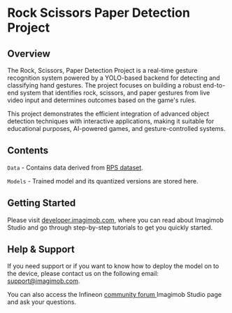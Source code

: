 ﻿# Rock Scissors Paper Detection Project

## Overview

The Rock, Scissors, Paper Detection Project is a real-time gesture recognition system powered by a YOLO-based backend for detecting and classifying hand gestures. The project focuses on building a robust end-to-end system that identifies rock, scissors, and paper gestures from live video input and determines outcomes based on the game's rules.

This project demonstrates the efficient integration of advanced object detection techniques with interactive applications, making it suitable for educational purposes, AI-powered games, and gesture-controlled systems.

## Contents

`Data` 	- Contains data derived from [RPS dataset](https://universe.roboflow.com/roboflow-58fyf/rock-paper-scissors-sxsw).

`Models` - Trained model and its quantized versions are stored here.
																								

## Getting Started

Please visit [developer.imagimob.com](https://developer.imagimob.com), where you can read about Imagimob Studio and go through step-by-step tutorials to get you quickly started.

## Help & Support

If you need support or if you want to know how to deploy the model on to the device, please contact us on the following email: [support@imagimob.com](mailto:support@imagimob.com).

You can also access the Infineon [community forum ](https://community.infineon.com/t5/Imagimob/bd-p/Imagimob/page/1) Imagimob Studio page and ask your questions.
